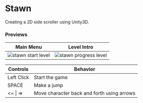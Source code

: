 # Stawn

Creating a 2D side scroller using Unity3D.

### Previews
| Main Menu     | Level Intro   |
| ------------- | ------------- |
| <img src="https://s20.postimg.org/xcbedv15p/intro.png/" alt="stawn start level"/>  | <img src="https://s20.postimg.org/ttzehh09p/progress.png/" alt="stawn progress level" /> |

| Controls      | Behavior   |
| ------------- | ------------- |
| Left Click    | Start the game
| SPACE         | Make a jump
| <= \| =>       | Move character back and forth using arrows